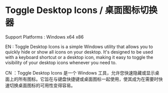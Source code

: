# Toggle Desktop Icons / 桌面图标切换器

Support Platforms : Windows x64 x86

EN : Toggle Desktop Icons is a simple Windows utility that allows you to quickly hide or show all icons on your desktop. It's designed to be used with a keyboard shortcut or a desktop icon, making it easy to toggle the visibility of your desktop icons whenever you need to.

CN ：Toggle Desktop Icons 是一个 Windows 工具，允许您快速隐藏或显示桌面上的所有图标。它旨在与键盘快捷键或桌面图标一起使用，使其成为在需要时快速切换桌面图标的可用性变得容易。